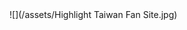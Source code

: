 <div style="color:#fff">
<head><link href="lightup.css" rel="stylesheet"></head>
</div>
![](/assets/Highlight Taiwan Fan Site.jpg)


